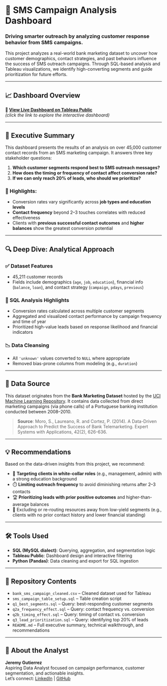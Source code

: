 
# 📲 SMS Campaign Analysis Dashboard

### Driving smarter outreach by analyzing customer response behavior from SMS campaigns.

This project analyzes a real-world bank marketing dataset to uncover how customer demographics, contact strategies, and past behaviors influence the success of SMS outreach campaigns. Through SQL-based analysis and Tableau visualizations, we identify high-converting segments and guide prioritization for future efforts.

---

## 📈 Dashboard Overview

**🔗 [View Live Dashboard on Tableau Public](YOUR_TABLEAU_LINK_HERE)**  
*(click the link to explore the interactive dashboard)*

---

## 🧾 Executive Summary

This dashboard presents the results of an analysis on over 45,000 customer contact records from an SMS marketing campaign. It answers three key stakeholder questions:

1. **Which customer segments respond best to SMS outreach messages?**  
2. **How does the timing or frequency of contact affect conversion rate?**  
3. **If we can only reach 20% of leads, who should we prioritize?**

### 📌 Highlights:
- Conversion rates vary significantly across **job types and education levels**
- **Contact frequency** beyond 2–3 touches correlates with reduced effectiveness
- Clients with **previous successful contact outcomes** and **higher balances** show the greatest conversion potential

---

## 🔍 Deep Dive: Analytical Approach

### ✅ Dataset Features
- 45,211 customer records
- Fields include demographics (`age`, `job`, `education`), financial info (`balance`, `loan`), and contact strategy (`campaign`, `pdays`, `previous`)

### 🧮 SQL Analysis Highlights
- Conversion rates calculated across multiple customer segments
- Aggregated and visualized contact performance by campaign frequency and time of year
- Prioritized high-value leads based on response likelihood and financial indicators

### 📉 Data Cleansing
- All `'unknown'` values converted to `NULL` where appropriate
- Removed bias-prone columns from modeling (e.g., `duration`)

---

## 🔗 Data Source

This dataset originates from the **Bank Marketing Dataset** hosted by the [UCI Machine Learning Repository](https://archive.ics.uci.edu/dataset/222/bank+marketing). It contains data collected from direct marketing campaigns (via phone calls) of a Portuguese banking institution conducted between 2008–2010.

> **Source**: Moro, S., Laureano, R. and Cortez, P. (2014). A Data-Driven Approach to Predict the Success of Bank Telemarketing. Expert Systems with Applications, 42(2), 626-636.

---

## 💡 Recommendations

Based on the data-driven insights from this project, we recommend:

- 🎯 **Targeting clients in white-collar roles** (e.g., management, admin) with a strong education background
- ⏱️ **Limiting outreach frequency** to avoid diminishing returns after 2–3 contacts
- 🏆 **Prioritizing leads with prior positive outcomes** and higher-than-average balances
- 🚫 Excluding or re-routing resources away from low-yield segments (e.g., clients with no prior contact history and lower financial standing)

---

## 🛠️ Tools Used

- **SQL (MySQL dialect)**: Querying, aggregation, and segmentation logic
- **Tableau Public**: Dashboard design and interactive filtering
- **Python (Pandas)**: Data cleaning and export for SQL ingestion

---

## 📁 Repository Contents

- `bank_sms_campaign_cleaned.csv` – Cleaned dataset used for Tableau
- `sms_campaign_table_setup.sql` – Table creation script
- `q1_best_segments.sql` – Query: best-responding customer segments
- `q2a_frequency_effect.sql` – Query: contact frequency vs. conversion
- `q2b_timing_effect.sql` – Query: timing of contact vs. conversion
- `q3_lead_prioritization.sql` – Query: identifying top 20% of leads
- `README.md` – Full executive summary, technical walkthrough, and recommendations

---

## 👋 About the Analyst

**Jeremy Gutierrez**  
Aspiring Data Analyst focused on campaign performance, customer segmentation, and actionable insights.  
Let’s connect: [LinkedIn](https://www.linkedin.com/in/jeremy-gutierrez-4502391bb/) | [GitHub](https://github.com/JZambrana1612)
